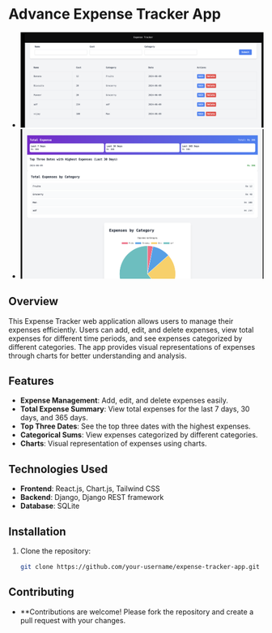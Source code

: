 # Advance Expense Tracker App

- ![App Screenshot](https://github.com/vijendrasaini1922/Advance-Expense-Tracker/blob/main/project_screenshot/home1.png)
- ![App Screenshot](https://github.com/vijendrasaini1922/Advance-Expense-Tracker/blob/main/project_screenshot/home2.png)

## Overview

This Expense Tracker web application allows users to manage their expenses efficiently. Users can add, edit, and delete expenses, view total expenses for different time periods, and see expenses categorized by different categories. The app provides visual representations of expenses through charts for better understanding and analysis.

## Features

- **Expense Management**: Add, edit, and delete expenses easily.
- **Total Expense Summary**: View total expenses for the last 7 days, 30 days, and 365 days.
- **Top Three Dates**: See the top three dates with the highest expenses.
- **Categorical Sums**: View expenses categorized by different categories.
- **Charts**: Visual representation of expenses using charts.

## Technologies Used

- **Frontend**: React.js, Chart.js, Tailwind CSS
- **Backend**: Django, Django REST framework
- **Database**: SQLite

## Installation

1. Clone the repository:
   ```bash
   git clone https://github.com/your-username/expense-tracker-app.git


## Contributing
- **Contributions are welcome! Please fork the repository and create a pull request with your changes.